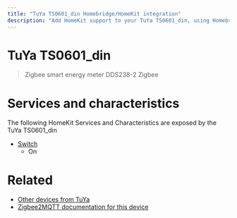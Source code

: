```yaml
---
title: "TuYa TS0601_din Homebridge/HomeKit integration"
description: "Add HomeKit support to your TuYa TS0601_din, using Homebridge, Zigbee2MQTT and homebridge-z2m."
---
```

<!---
This file has been GENERATED using src/docgen/docgen.ts
DO NOT EDIT THIS FILE MANUALLY!
-->
# TuYa TS0601_din
> Zigbee smart energy meter DDS238-2 Zigbee


# Services and characteristics
The following HomeKit Services and Characteristics are exposed by
the TuYa TS0601_din

* [Switch](../../switch.md)
  * On


# Related
* [Other devices from TuYa](../index.md#tuya)
* [Zigbee2MQTT documentation for this device](https://www.zigbee2mqtt.io/devices/TS0601_din.html)